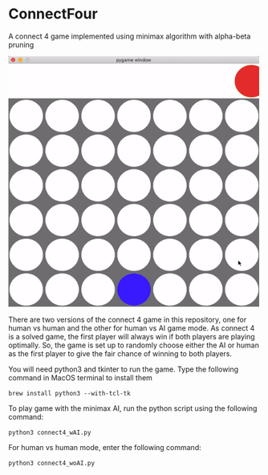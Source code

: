 # ConnectFour
A connect 4 game implemented using minimax algorithm with alpha-beta pruning

<img src="connect4wAI_demo.gif" width="500" height="500" />


There are two versions of the connect 4 game in this repository, one for human vs human and the other for human vs AI game mode. As connect 4 is a solved game, the first player will always win if both players are playing optimally. So, the game is set up to randomly choose either the AI or human as the first player to give the fair chance of winning to both players.

You will need python3 and tkinter to run the game. Type the following command in MacOS terminal to install them

```
brew install python3 --with-tcl-tk
```

To play game with the minimax AI, run the python script using the following command:

```
python3 connect4_wAI.py
```


For human vs human mode, enter the following command:

```
python3 connect4_woAI.py
```
